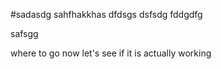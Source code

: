 #sadasdg
sahfhakkhas
dfdsgs
dsfsdg
fddgdfg

safsgg

where to go
now let's see if it is actually working
